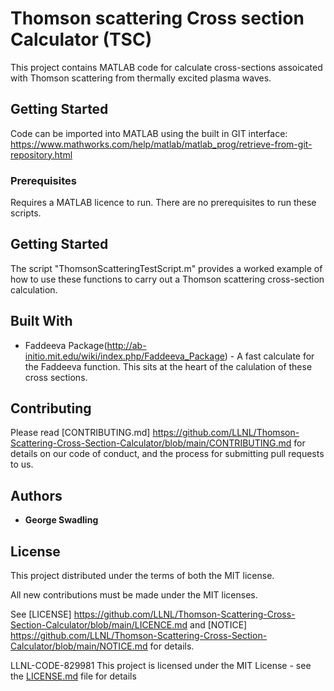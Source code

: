 # Thomson scattering Cross section Calculator (TSC)

This project contains MATLAB code for calculate cross-sections assoicated with Thomson scattering from thermally excited plasma waves.

## Getting Started

Code can be imported into MATLAB using the built in GIT interface: https://www.mathworks.com/help/matlab/matlab_prog/retrieve-from-git-repository.html

### Prerequisites

Requires a MATLAB licence to run. There are no prerequisites to run these scripts.

## Getting Started

The script "ThomsonScatteringTestScript.m" provides a worked example of how to use these functions to carry out a Thomson scattering cross-section calculation.

## Built With

* Faddeeva Package(http://ab-initio.mit.edu/wiki/index.php/Faddeeva_Package) - A fast calculate for the Faddeeva function. This sits at the heart of the calulation of these cross sections.

## Contributing

Please read [CONTRIBUTING.md] https://github.com/LLNL/Thomson-Scattering-Cross-Section-Calculator/blob/main/CONTRIBUTING.md for details on our code of conduct, and the process for submitting pull requests to us.

## Authors

* **George Swadling** 

## License

This project distributed under the terms of both the MIT license.

All new contributions must be made under the MIT licenses.

See [LICENSE] https://github.com/LLNL/Thomson-Scattering-Cross-Section-Calculator/blob/main/LICENCE.md and [NOTICE] https://github.com/LLNL/Thomson-Scattering-Cross-Section-Calculator/blob/main/NOTICE.md for details.

LLNL-CODE-829981
This project is licensed under the MIT License - see the [LICENSE.md](https://github.com/LLNL/Thomson-Scattering-Cross-Section-Calculator/blob/main/LICENCE.md) file for details

